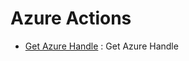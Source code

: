 # Azure Actions
* [Get Azure Handle](https://github.com/unskript/Awesome-CloudOps-Automation/tree/master/Azure/legos/azure_get_handle/README.md) : Get Azure Handle
